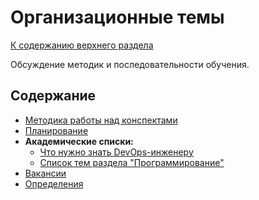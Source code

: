 # Организационные темы

[К содержанию верхнего раздела](../README.md)

Обсуждение методик и последовательности обучения.

## Содержание

- [Методика работы над конспектами](howdoit.md)
- [Планирование](plans.md)
- **Академические списки:**
  - [Что нужно знать DevOps-инженеру](road_map_devops_2022.md)
  - [Список тем раздела "Программирование"](../programming/contents.md)
- [Вакансии](vacancies.md)
- [Определения](glossary.md)
